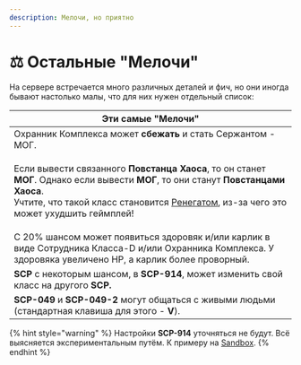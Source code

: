 ```yaml
---
description: Мелочи, но приятно
---
```


# ⚖ Остальные "Мелочи"

На сервере встречается много различных деталей и фич, но они иногда бывают настолько малы, что для них нужен отдельный список:

| Эти самые "Мелочи"                                                                                                                                                                                                                                                                                                        |
| ------------------------------------------------------------------------------------------------------------------------------------------------------------------------------------------------------------------------------------------------------------------------------------------------------------------------- |
| Охранник Комплекса может **сбежать** и стать Сержантом - МОГ.                                                                                                                                                                                                                                                             |
| <p>Если вывести связанного <strong>Повстанца Хаоса</strong>, то он станет <strong>МОГ</strong>. Однако если вывести <strong>МОГ</strong>, то они станут <strong>Повстанцами Хаоса</strong>.<br>Учтите, что такой класс становится <a href="../karma-system.md">Ренегатом</a>, из-за чего это может ухудшить геймплей!</p> |
| С 20% шансом может появиться здоровяк и/или карлик в виде Сотрудника Класса-D и/или Охранника Комплекса. У здоровяка увеличено HP, а карлик более проворный.                                                                                                                                                              |
| **SCP** с некоторым шансом, в **SCP-914**, может изменить свой класс на другого **SCP.**                                                                                                                                                                                                                                  |
| **SCP-049** и **SCP-049-2** могут общаться с живыми людьми (стандартная клавиша для этого - **V**).                                                                                                                                                                                                                       |

{% hint style="warning" %}
Настройки **SCP-914** уточняться не будут. Всё выясняется экспериментальным путём. К примеру на [Sandbox](../../../servers/scpsl-sandbox.md).
{% endhint %}
